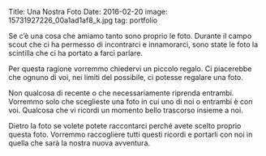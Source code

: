 Title: Una Nostra Foto
Date: 2016-02-20
image: 15731927226_00a1ad1af8_k.jpg
tag: portfolio

Se c’è una cosa che amiamo tanto sono proprio le foto. Durante il campo scout
che ci ha permesso di incontrarci e innamorarci, sono state le foto la scintilla
che ci ha portato a farci parlare.

Per questa ragione vorremmo chiedervi un piccolo regalo. Ci piacerebbe che
ognuno di voi, nei limiti del possibile, ci potesse regalare una foto.

Non qualcosa di recente o che necessariamente riprenda entrambi. Vorremmo solo
che sceglieste una foto in cui uno di noi o entrambi è con voi. Qualcosa che vi
ricordi un momento bello trascorso insieme a noi.

Dietro la foto se volete potete raccontarci perché avete scelto proprio questa
foto. Vorremmo raccogliere tutti questi ricordi e portarli con noi in quella che
sarà la nostra nuova avventura.
